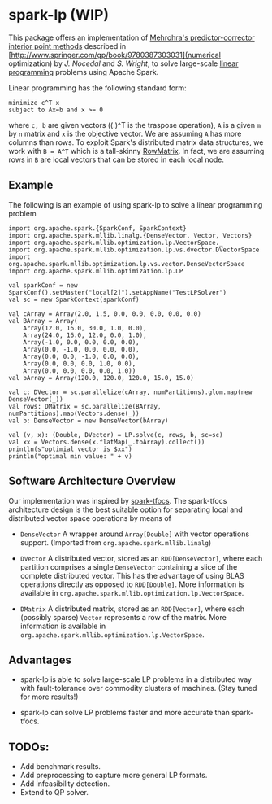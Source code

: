 # spark-lp (WIP)

This package offers an implementation of [Mehrohra's predictor-corrector interior point methods](https://en.wikipedia.org/wiki/Mehrotra_predictor%E2%80%93corrector_method) described in [http://www.springer.com/gp/book/9780387303031](numerical optimization) by *J. Nocedal* and *S. Wright*, to solve large-scale [linear programming](https://en.wikipedia.org/wiki/Linear_programming) problems using Apache Spark.

Linear programming has the following standard form: 

	minimize c^T x 
	subject to Ax=b and x >= 0

where `c, b` are given vectors ((.)^T is the traspose operation), `A` is a given `m` by `n` matrix and `x` is the objective vector. We are assuming `A` has more columns than rows. To exploit Spark's 
distributed matrix data structures, we work with `B = A^T` which is a tall-skinny 
[RowMatrix](http://github.com/apache/spark/blob/master/mllib/src/main/scala/org/apache/spark/mllib/linalg/distributed/RowMatrix.scala). In fact, we are assuming rows in `B` are local vectors that can be stored in each local node.

## Example

The following is an example of using spark-lp to solve a linear programming problem

	import org.apache.spark.{SparkConf, SparkContext}
	import org.apache.spark.mllib.linalg.{DenseVector, Vector, Vectors}
	import org.apache.spark.mllib.optimization.lp.VectorSpace._
	import org.apache.spark.mllib.optimization.lp.vs.dvector.DVectorSpace
	import org.apache.spark.mllib.optimization.lp.vs.vector.DenseVectorSpace
	import org.apache.spark.mllib.optimization.lp.LP

	val sparkConf = new SparkConf().setMaster("local[2]").setAppName("TestLPSolver")
	val sc = new SparkContext(sparkConf)

	val cArray = Array(2.0, 1.5, 0.0, 0.0, 0.0, 0.0, 0.0)
	val BArray = Array(
    	Array(12.0, 16.0, 30.0, 1.0, 0.0),
    	Array(24.0, 16.0, 12.0, 0.0, 1.0),
    	Array(-1.0, 0.0, 0.0, 0.0, 0.0),
    	Array(0.0, -1.0, 0.0, 0.0, 0.0),
    	Array(0.0, 0.0, -1.0, 0.0, 0.0),
    	Array(0.0, 0.0, 0.0, 1.0, 0.0),
    	Array(0.0, 0.0, 0.0, 0.0, 1.0))
	val bArray = Array(120.0, 120.0, 120.0, 15.0, 15.0)

	val c: DVector = sc.parallelize(cArray, numPartitions).glom.map(new DenseVector(_))
	val rows: DMatrix = sc.parallelize(BArray, numPartitions).map(Vectors.dense(_))
	val b: DenseVector = new DenseVector(bArray)

	val (v, x): (Double, DVector) = LP.solve(c, rows, b, sc=sc)
	val xx = Vectors.dense(x.flatMap(_.toArray).collect())
	println(s"optimial vector is $xx")
	println("optimal min value: " + v)

## Software Architecture Overview

Our implementation was inspired by [spark-tfocs](https://github.com/databricks/spark-tfocs). The spark-tfocs architecture design is the best suitable option for separating local and distributed vector space operations by means of

* `DenseVector` A wrapper around `Array[Double]` with vector operations support. (Imported
  from `org.apache.spark.mllib.linalg`)

* `DVector` A distributed vector, stored as an `RDD[DenseVector]`, where each partition comprises a single `DenseVector` containing a slice of the complete distributed vector. This has the advantage of using BLAS operations directly as opposed to `RDD[Double]`. More information is available in `org.apache.spark.mllib.optimization.lp.VectorSpace`.

* `DMatrix` A distributed matrix, stored as an `RDD[Vector]`, where each (possibly sparse) `Vector`
  represents a row of the matrix. More information is available in
  `org.apache.spark.mllib.optimization.lp.VectorSpace`.

## Advantages

* spark-lp is able to solve large-scale LP problems in a distributed way with fault-tolerance over commodity clusters of machines. (Stay tuned for more results!)

* spark-lp can solve LP problems faster and more accurate than spark-tfocs.

## TODOs:

* Add benchmark results.
* Add preprocessing to capture more general LP formats.
* Add infeasibility detection.
* Extend to QP solver.
